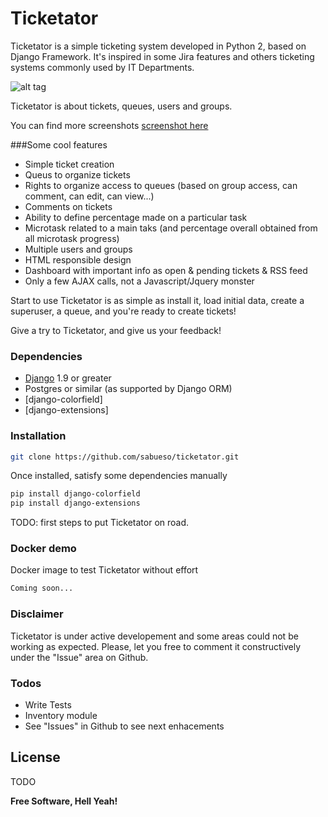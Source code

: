 # Ticketator

Ticketator is a simple ticketing system developed in Python 2, based on Django Framework.
It's inspired in some Jira features and others ticketing systems commonly used by IT Departments.

![alt tag](https://dl.dropboxusercontent.com/u/13983419/ticketator/ticktets.png)

Ticketator is about tickets, queues, users and groups.

You can find more screenshots [screenshot here]

###Some cool features

* Simple ticket creation
* Queus to organize tickets
* Rights to organize access to queues (based on group access, can comment, can edit, can view...)
* Comments on tickets
* Ability to define percentage made on a particular task
* Microtask related to a main taks (and percentage overall obtained from all microtask progress)
* Multiple users and groups
* HTML responsible design
* Dashboard with important info as open & pending tickets & RSS feed
* Only a few AJAX calls, not a Javascript/Jquery monster

Start to use Ticketator is as simple as install it, load initial data, create a superuser, a queue, and you're ready to create tickets!

Give a try to Ticketator, and give us your feedback!


### Dependencies

* [Django] 1.9 or greater
* Postgres or similar (as supported by Django ORM)
* [django-colorfield] 
* [django-extensions] 

### Installation
```sh
git clone https://github.com/sabueso/ticketator.git
```
Once installed, satisfy some dependencies manually
```sh
pip install django-colorfield
pip install django-extensions
```
TODO: first steps to put Ticketator on road.

### Docker demo
Docker image to test Ticketator without effort
```sh
Coming soon...
```
### Disclaimer

Ticketator is under active developement and some areas could not be working as expected. Please, let you free to comment it constructively under the "Issue" area on Github.

### Todos

 - Write Tests
 - Inventory module
 - See "Issues" in Github to see next enhacements

License
----
TODO


**Free Software, Hell Yeah!**

[//]: # (These are reference links used in the body of this note and get stripped out when the markdown processor does its job. There is no need to format nicely because it shouldn't be seen. Thanks SO - http://stackoverflow.com/questions/4823468/store-comments-in-markdown-syntax)


   [Django]: <https://www.djangoproject.com/download/>
   [screenshot here]: <https://github.com/sabueso/ticketator/blob/master/Screenshot.md>
